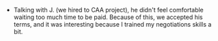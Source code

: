 - Talking with J. (we hired to CAA project), he didn't feel comfortable waiting too much time to be paid. Because of this, we accepted his terms, and it was interesting because I trained my negotiations skills a bit.
